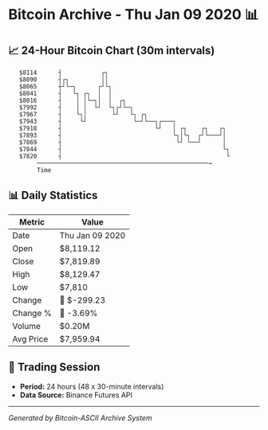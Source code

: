 # Bitcoin Archive - Thu Jan 09 2020 📊

## 📈 24-Hour Bitcoin Chart (30m intervals)

```
   $8114      ┤           ┌┐                                   
   $8090      ┤┌┐         ││                                   
   $8065      ┼┘└─┐      ┌┘└┐                                  
   $8041      ┤   └┐ ┌┐  │  │                                  
   $8016      ┤    │ │└─┐│  │  ┌┐                              
   $7992      ┤    │ │  └┘  └┐┌┘└─┐                            
   $7967      ┤    └┐│       └┘   └┐ ┌┐                        
   $7943      ┤     └┘             └─┘└──┐┌───┐                
   $7918      ┤                          └┘   │ ┌┐    ┌┐   ┌┐  
   $7893      ┤                               └┐│└┐  ┌┘└───┘│  
   $7869      ┤                                └┘ └──┘      │  
   $7844      ┤                                             └┐ 
   $7820      ┤                                              └ 
        ────────────────────────────────────────────────→
        Time
```

## 📊 Daily Statistics

| Metric | Value |
|--------|-------|
| Date | Thu Jan 09 2020 |
| Open | $8,119.12 |
| Close | $7,819.89 |
| High | $8,129.47 |
| Low | $7,810 |
| Change | 🔴 $-299.23 |
| Change % | 🔴 -3.69% |
| Volume | $0.20M |
| Avg Price | $7,959.94 |

## 📅 Trading Session

- **Period:** 24 hours (48 x 30-minute intervals)
- **Data Source:** Binance Futures API

---
*Generated by Bitcoin-ASCII Archive System*
